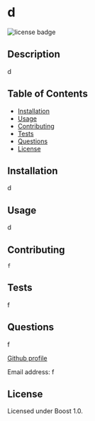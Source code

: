 # d

  <img src =https://img.shields.io/badge/license-Boost%201.0-brightgreen alt = "license badge">

  ## Description

  d

  ## Table of Contents

  * [Installation](#installation)
  * [Usage](#usage)
  * [Contributing](#contributing)
  * [Tests](#tests)
  * [Questions](#questions)
  * [License](#license)

  ## Installation

  d
  
  ## Usage
 
  d

  ## Contributing

  	f

  ## Tests

  f

  ## Questions

  f
  
  [Github profile](https://github.com/f) 

  Email address: f

  ## License

  Licensed under Boost 1.0.


